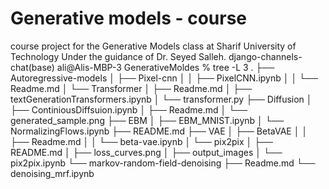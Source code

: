 # Generative models - course
course project for the Generative Models class at Sharif University of Technology Under the guidance of Dr. Seyed Salleh.
django-channels-chat(base) ali@Alis-MBP-3 GenerativeMoldes % tree -L 3
.
├── Autoregressive-models
│   ├── Pixel-cnn
│   │   ├── PixelCNN.ipynb
│   │   └── Readme.md
│   └── Transformer
│       ├── Readme.md
│       ├── textGenerationTransformers.ipynb
│       └── transformer.py
├── Diffusion
│   ├── ContiniousDiffsuion.ipynb
│   ├── Readme.md
│   └── generated_sample.png
├── EBM
│   ├── EBM_MNIST.ipynb
│   └── NormalizingFlows.ipynb
├── README.md
├── VAE
│   ├── BetaVAE
│   │   ├── Readme.md
│   │   └── beta-vae.ipynb
│   └── pix2pix
│       ├── README.md
│       ├── loss_curves.png
│       ├── output_images
│       └── pix2pix.ipynb
└── markov-random-field-denoising
    ├── Readme.md
    └── denoising_mrf.ipynb
